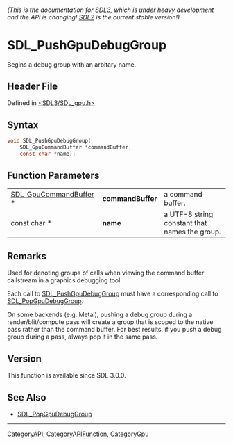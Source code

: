 ###### (This is the documentation for SDL3, which is under heavy development and the API is changing! [SDL2](https://wiki.libsdl.org/SDL2/) is the current stable version!)
# SDL_PushGpuDebugGroup

Begins a debug group with an arbitary name.

## Header File

Defined in [<SDL3/SDL_gpu.h>](https://github.com/libsdl-org/SDL/blob/main/include/SDL3/SDL_gpu.h)

## Syntax

```c
void SDL_PushGpuDebugGroup(
    SDL_GpuCommandBuffer *commandBuffer,
    const char *name);
```

## Function Parameters

|                                                |                   |                                               |
| ---------------------------------------------- | ----------------- | --------------------------------------------- |
| [SDL_GpuCommandBuffer](SDL_GpuCommandBuffer) * | **commandBuffer** | a command buffer.                             |
| const char *                                   | **name**          | a UTF-8 string constant that names the group. |

## Remarks

Used for denoting groups of calls when viewing the command buffer
callstream in a graphics debugging tool.

Each call to [SDL_PushGpuDebugGroup](SDL_PushGpuDebugGroup) must have a
corresponding call to [SDL_PopGpuDebugGroup](SDL_PopGpuDebugGroup).

On some backends (e.g. Metal), pushing a debug group during a
render/blit/compute pass will create a group that is scoped to the native
pass rather than the command buffer. For best results, if you push a debug
group during a pass, always pop it in the same pass.

## Version

This function is available since SDL 3.0.0.

## See Also

- [SDL_PopGpuDebugGroup](SDL_PopGpuDebugGroup)

----
[CategoryAPI](CategoryAPI), [CategoryAPIFunction](CategoryAPIFunction), [CategoryGpu](CategoryGpu)

